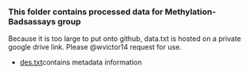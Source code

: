 ### This folder contains processed data for Methylation-Badsassays group

Because it is too large to put onto github, data.txt is hosted on a private google drive link. Please @wvictor14 request for use.

* [des.txt](https://github.com/STAT540-UBC/team_Methylation-Badassays/blob/master/Data/Processed%20Data/des.txt)contains metadata information
